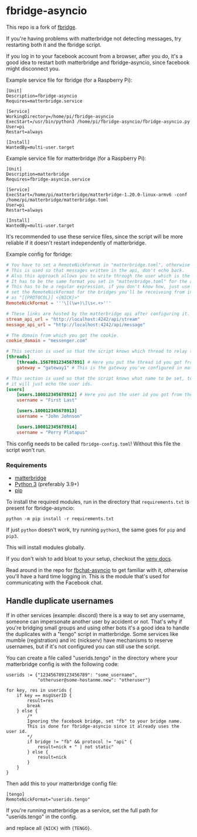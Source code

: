 # fbridge-asyncio

This repo is a fork of [fbridge](https://github.com/VictorNine/fbridge).

If you're having problems with matterbridge not detecting messages, try restarting both it and the fbridge script.

If you log in to your facebook account from a browser, after you do, it's a good idea to restart both matterbridge and
fbridge-asyncio, since facebook might disconnect you.

Example service file for fbridge (for a Raspberry Pi):
```
[Unit]
Description=fbridge-asyncio
Requires=matterbridge.service

[Service]
WorkingDirectory=/home/pi/fbridge-asyncio
ExecStart=/usr/bin/python3 /home/pi/fbridge-asyncio/fbridge-asyncio.py
User=pi
Restart=always

[Install]
WantedBy=multi-user.target
```

Example service file for matterbridge (for a Raspberry Pi):
```
[Unit]
Description=matterbridge
Requires=fbridge-asyncio.service

[Service]
ExecStart=/home/pi/matterbridge/matterbridge-1.20.0-linux-armv6 -conf /home/pi/matterbridge/matterbridge.toml
User=pi
Restart=always

[Install]
WantedBy=multi-user.target
```

It's recommended to use these service files, since the script will be more reliable if it doesn't restart independently
of matterbridge.

Example config for fbridge:
```toml
# You have to set a RemoteNickFormat in "matterbridge.toml", otherwise the bot won't work properly.
# This is used so that messages written in the api, don't echo back.
# Also this approach allows you to write through the user which is the bot in Facebook.
# It has to be the same format you set in "matterbridge.toml" for the api.
# This has to be a regular expression, if you don't know how, just use the default here, but you have to
# set the RemoteNickFormat for the bridges you'll be receiveing from into the api in matterbridge.toml
# as "[{PROTOCOL}] <{NICK}>"
RemoteNickFormat = '''\[(\w+)\]\s<.+>'''

# These links are hosted by the matterbridge api after configuring it.
stream_api_url = "http://localhost:4242/api/stream"
message_api_url = "http://localhost:4242/api/message"

# The domain from which you got the cookie.
cookie_domain = "messenger.com"

# This section is used so that the script knows which thread to relay to which gateway in matterbridge.
[threads]
    [threads.1567891234567891] # Here you put the thread id you got from the url in messenger.com
    gateway = "gateway1" # This is the gateway you've configured in matterbridge for the api.

# This section is used so that the script knows what name to be set, to each user id, otherwise in the RemoteNickFormat
# it will just echo the user ids.
[users]
    [users.100012345678912] # Here you put the user id you got from the url in messenger.com
    username = "First Last"

    [users.100012345678913]
    username = "John Johnson"

    [users.100012345678914]
    username = "Perry Platapus"
```
This config needs to be called `fbridge-config.toml`! Without this file the script won't run.

### Requirements

* [matterbridge](https://github.com/42wim/matterbridge)
* [Python 3](https://www.python.org/downloads/) (preferably 3.9+)
* [pip](https://pypi.org/project/pip/)

To install the required modules, run in the directory that `requirements.txt` is present for fbridge-asyncio:

`python -m pip install -r requirements.txt`

If just `python` doesn't work, try running `python3`, the same goes for `pip` and `pip3`.

This will install modules globally.

If you don't wish to add bloat to your setup, checkout the
[venv docs](https://docs.python.org/3/library/venv.html).

Read around in the repo for [fbchat-asyncio](https://github.com/tulir/fbchat-asyncio) to get familiar with it, otherwise
you'll have a hard time logging in. This is the module that's used for communicating with the Facebook chat.

## Handle duplicate usernames

If in other services (example: discord) there is a way to set any username, someone can impersonate another
user by accident or not. That's why if you're bridging small groups and using other bots it's a good idea to handle
the duplicates with a "tengo" script in matterbridge. Some services like mumble (registration) and irc (nickserv) have
mechanisms to reserve usernames, but if it's not configured you can still use the script.

You can create a file called "userids.tengo" in the directory where your matterbridge config is with the following code:

```tengo
userids := {"123456789123456789": "some_username",
            "otheruser@some-hostanme.new": "otheruser"}

for key, res in userids {
	if key == msgUserID {
		result=res
		break
	} else {
		/*
		Ignoring the facebook bridge, set "fb" to your bridge name.
		This is done for fbridge-asyncio since it already uses the user id.
		*/
		if bridge != "fb" && protocol != "api" {
			result=nick + " | not static"
		} else {
			result=nick
		}
	}
}
```

Then add this to your matterbridge config file:

```
[tengo]
RemoteNickFormat="userids.tengo"
```

If you're running matterbridge as a service, set the full path for "userids.tengo" in the config.

and replace all `{NICK}` with `{TENGO}`.
